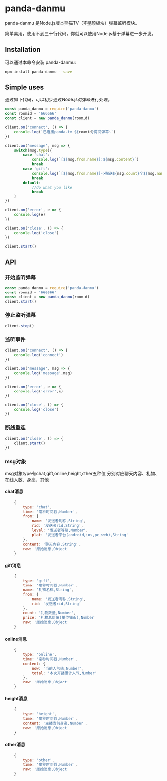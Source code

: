 # panda-danmu

panda-danmu 是Node.js版本熊猫TV（非星颜板块）弹幕监听模块。

简单易用，使用不到三十行代码，你就可以使用Node.js基于弹幕进一步开发。

## Installation

可以通过本命令安装 panda-danmu:

```bash
npm install panda-danmu --save
```

## Simple uses

通过如下代码，可以初步通过Node.js对弹幕进行处理。

```javascript
const panda_danmu = require('panda-danmu')
const roomid = '666666'
const client = new panda_danmu(roomid)

client.on('connect', () => {
    console.log(`已连接panda.tv ${roomid}房间弹幕~`)
})

client.on('message', msg => {
    switch(msg.type){
        case 'chat':
            console.log(`[${msg.from.name}]:${msg.content}`)
            break
        case 'gift':
            console.log(`[${msg.from.name}]->赠送${msg.count}个${msg.name}`)
            break
        default:
            //do what you like
            break
    }
})

client.on('error', e => {
    console.log(e)
})

client.on('close', () => {
    console.log('close')
})

client.start()
```

## API

### 开始监听弹幕

```javascript
const panda_danmu = require('panda-danmu')
const roomid = '666666'
const client = new panda_danmu(roomid)
client.start()
```

### 停止监听弹幕

```javascript
client.stop()
```

### 监听事件

```javascript
client.on('connect', () => {
    console.log('connect')
})

client.on('message', msg => {
    console.log('message',msg)
})

client.on('error', e => {
    console.log('error',e)
})

client.on('close', () => {
    console.log('close')
})
```

### 断线重连

```javascript
client.on('close', () => {
    client.start()
})
```

### msg对象

msg对象type有chat,gift,online,height,other五种值
分别对应聊天内容、礼物、在线人数、身高、其他

#### chat消息
```javascript
    {
        type: 'chat',
        time: '毫秒时间戳,Number',
        from: {
            name: '发送者昵称,String',
            rid: '发送者rid,String',
            level: '发送者等级,Number',
            plat: '发送者平台(android,ios,pc_web),String'
        },
        content: '聊天内容,String',
        raw: '原始消息,Object'
    }
```

#### gift消息
```javascript
    {
        type: 'gift',
        time: '毫秒时间戳,Number',
        name: '礼物名称,String',
        from: {
            name: '发送者昵称,String',
            rid: '发送者rid,String'
        },
        count: '礼物数量,Number',
        price: '礼物总价值(单位猫币),Number'
        raw: '原始消息,Object'
    }
```

#### online消息
```javascript
    {
        type: 'online',
        time: '毫秒时间戳,Number',
        content: {
            now: '当前人气值,Number',
            total: '本次开播累计人气,Number'
        },
        raw: '原始消息,Object'
    }
```

#### height消息
```javascript
    {
        type: 'height',
        time: '毫秒时间戳,Number',
        content: '主播当前身高,Number',
        raw: '原始消息,Object'
    }
```

#### other消息
```javascript
    {
        type: 'other',
        time: '毫秒时间戳,Number',
        raw: '原始消息,Object'
    }
```